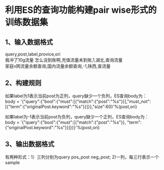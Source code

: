 # 利用ES的查询功能构建pair wise形式的训练数据集
## 1、输入数据格式
query,post,label,provice,ori <br />
我冲了10g流量 怎么没到账啊,充值流量未到账,1,湖北,查询流量 <br />
家庭v网流量余额查询,国内流量余额查询,-1,陕西,查流量 <br />

## 2、构建规则
如果label为1表示当前post为正列，query缺少一个负列，ES查询body为： <br />
body = '{"query":{"bool":{"must":[{"match":{"post":"%s"}}],"must_not": [{"term":{"originalPost.keyword":"%s"}}]}},"size":60}'%(post,ori)

如果label为-1表示当前post为负列，query缺少一个正列，ES查询body为：<br />
body = '{"query":{"bool":{"must":[{"match":{"post":"%s"}}, "term":{"originalPost.keyword":"%s"}}]}}}'%(post,ori)

## 3、输出数据格式
有两种形式：1）三列分别为query	pos_post	neg_post; 2)一列，每三行表示一个sample
